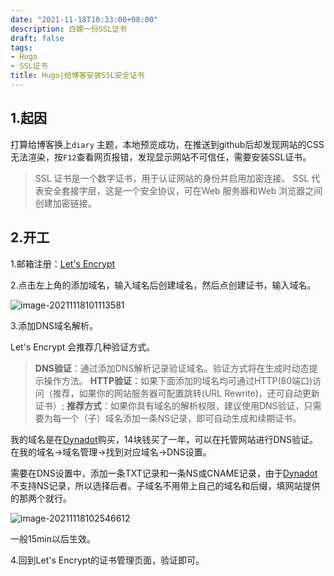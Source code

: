 ```yaml
---
date: "2021-11-18T10:33:00+08:00"
description: 白嫖一份SSL证书
draft: false
tags:
- Hugo
- SSL证书
title: Hugo|给博客安装SSL安全证书
---
```


## 1.起因

打算给博客换上`diary` 主题，本地预览成功，在推送到github后却发现网站的CSS无法渲染，按`F12`查看网页报错，发现显示网站不可信任，需要安装SSL证书。

> SSL 证书是一个数字证书，用于认证网站的身份并启用加密连接。 SSL 代表安全套接字层，这是一个安全协议，可在Web 服务器和Web 浏览器之间创建加密链接。

## 2.开工

1.邮箱注册：[Let's Encrypt](https://easy.zhetao.com/)

2.点击左上角的添加域名，输入域名后创建域名，然后点创建证书，输入域名。

![image-20211118101113581](https://i.loli.net/2021/11/18/c4MGZA62xKbNW3g.png)

3.添加DNS域名解析。

Let's Encrypt 会推荐几种验证方式。

> **DNS验证**：通过添加DNS解析记录验证域名。验证方式将在生成时动态提示操作方法。
> **HTTP验证**：如果下面添加的域名均可通过HTTP(80端口)访问（推荐，如果你的网站服务器可配置跳转(URL Rewrite)，还可自动更新证书）;
> **推荐方式**：如果你具有域名的解析权限，建议使用DNS验证，只需要为每一个（子）域名添加一条NS记录，即可自动生成和续期证书。

我的域名是在[Dynadot](https://www.dynadot.com/zh/)购买，14块钱买了一年，可以在托管网站进行DNS验证。在我的域名->域名管理->找到对应域名->DNS设置。

需要在DNS设置中，添加一条TXT记录和一条NS或CNAME记录，由于[Dynadot](https://www.dynadot.com/zh/)不支持NS记录，所以选择后者。子域名不用带上自己的域名和后缀，填网站提供的那两个就行。

![image-20211118102546612](C:\Users\10608\AppData\Roaming\Typora\typora-user-images\image-20211118102546612.png)

一般15min以后生效。

4.回到Let's Encrypt的证书管理页面，验证即可。

